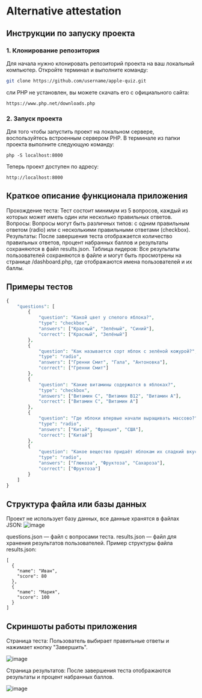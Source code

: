 # Alternative attestation

## Инструкции по запуску проекта

### 1. Клонирование репозитория
Для начала нужно клонировать репозиторий проекта на ваш локальный компьютер. Откройте терминал и выполните команду:

```sh
git clone https://github.com/username/apple-quiz.git
```
сли PHP не установлен, вы можете скачать его с официального сайта:
```
https://www.php.net/downloads.php
```
### 2. Запуск проекта
Для того чтобы запустить проект на локальном сервере, воспользуйтесь встроенным сервером PHP. В терминале из папки проекта выполните следующую команду:

```
php -S localhost:8000
```
Теперь проект доступен по адресу:
```
http://localhost:8000
```
## Краткое описание функционала приложения
Прохождение теста: Тест состоит минимум из 5 вопросов, каждый из которых может иметь один или несколько правильных ответов.
Вопросы: Вопросы могут быть различных типов: с одним правильным ответом (radio) или с несколькими правильными ответами (checkbox).
Результаты: После завершения теста отображается количество правильных ответов, процент набранных баллов и результаты сохраняются в файл results.json.
Таблица лидеров: Все результаты пользователей сохраняются в файле и могут быть просмотрены на странице /dashboard.php, где отображаются имена пользователей и их баллы.

## Примеры тестов
``` php
{
    "questions": [
        {
            "question": "Какой цвет у спелого яблока?",
            "type": "checkbox",
            "answers": ["Красный", "Зелёный", "Синий"],
            "correct": ["Красный", "Зелёный"]
        },
        {
            "question": "Как называется сорт яблок с зелёной кожурой?",
            "type": "radio",
            "answers": ["Гренни Смит", "Гала", "Антоновка"],
            "correct": ["Гренни Смит"]
        },
        {
            "question": "Какие витамины содержатся в яблоках?",
            "type": "checkbox",
            "answers": ["Витамин C", "Витамин B12", "Витамин A"],
            "correct": ["Витамин C", "Витамин A"]
        },
        {
            "question": "Где яблоки впервые начали выращивать массово?",
            "type": "radio",
            "answers": ["Китай", "Франция", "США"],
            "correct": ["Китай"]
        },
        {
            "question": "Какое вещество придаёт яблокам их сладкий вкус?",
            "type": "radio",
            "answers": ["Глюкоза", "Фруктоза", "Сахароза"],
            "correct": ["Фруктоза"]
        }
    ]
}
```

## Структура файла или базы данных
Проект не использует базу данных, все данные хранятся в файлах JSON:
![image](https://github.com/user-attachments/assets/4ad921d2-ce44-4ded-a27c-cde72d4ed4ad)


questions.json — файл с вопросами теста.
results.json — файл для хранения результатов пользователей.
Пример структуры файла results.json:

```
[
  {
    "name": "Иван",
    "score": 80
  },
  {
    "name": "Мария",
    "score": 100
  }
]
```
## Скриншоты работы приложения

Страница теста:
Пользователь выбирает правильные ответы и нажимает кнопку "Завершить".

![image](https://github.com/user-attachments/assets/8283faa4-5547-4989-8621-fa0f5058a55e)


Страница результатов:
После завершения теста отображаются результаты и процент набранных баллов.

![image](https://github.com/user-attachments/assets/44bc2bad-2c9b-44f8-b64b-5c08166fdeaf)


